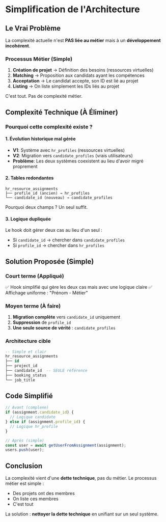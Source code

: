# Simplification de l'Architecture

## Le Vrai Problème

La complexité actuelle n'est **PAS liée au métier** mais à un **développement incohérent**.

### Processus Métier (Simple)
1. **Création de projet** → Définition des besoins (ressources virtuelles)
2. **Matching** → Proposition aux candidats ayant les compétences
3. **Acceptation** → Le candidat accepte, son ID est lié au projet
4. **Listing** → On liste simplement les IDs liés au projet

C'est tout. Pas de complexité métier.

## Complexité Technique (À Éliminer)

### Pourquoi cette complexité existe ?

#### 1. Évolution historique mal gérée
- **V1**: Système avec `hr_profiles` (ressources virtuelles)
- **V2**: Migration vers `candidate_profiles` (vrais utilisateurs)
- **Problème**: Les deux systèmes coexistent au lieu d'avoir migré proprement

#### 2. Tables redondantes
```
hr_resource_assignments
├── profile_id (ancien) → hr_profiles
└── candidate_id (nouveau) → candidate_profiles
```
Pourquoi deux champs ? Un seul suffit.

#### 3. Logique dupliquée
Le hook doit gérer deux cas au lieu d'un seul :
- Si `candidate_id` → chercher dans `candidate_profiles`
- Si `profile_id` → chercher dans `hr_profiles`

## Solution Proposée (Simple)

### Court terme (Appliqué)
✅ Hook simplifié qui gère les deux cas mais avec une logique claire
✅ Affichage uniforme : "Prénom - Métier"

### Moyen terme (À faire)
1. **Migration complète** vers `candidate_id` uniquement
2. **Suppression** de `profile_id` 
3. **Une seule source de vérité** : `candidate_profiles`

### Architecture cible
```sql
-- Simple et clair
hr_resource_assignments
├── id
├── project_id
├── candidate_id  -- SEULE référence
├── booking_status
└── job_title
```

## Code Simplifié

```typescript
// Avant (complexe)
if (assignment.candidate_id) {
  // Logique candidate
} else if (assignment.profile_id) {
  // Logique hr_profile
}

// Après (simple)
const user = await getUserFromAssignment(assignment);
users.push(user);
```

## Conclusion

La complexité vient d'une **dette technique**, pas du métier. Le processus métier est simple :
- Des projets ont des membres
- On liste ces membres
- C'est tout

La solution : **nettoyer la dette technique** en unifiant sur un seul système.